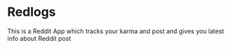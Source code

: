 # Redlogs
This is a Reddit App which tracks your karma and post and gives you latest info about Reddit post
